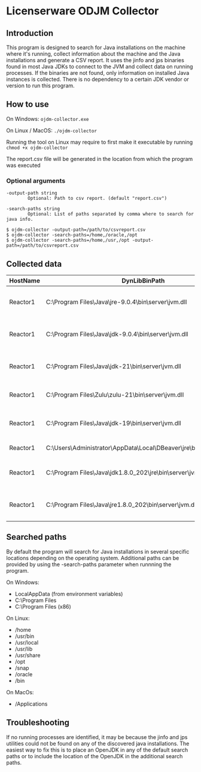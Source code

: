 # Licenserware ODJM Collector

## Introduction
This program is designed to search for Java installations on the machine where it's running, collect information about the machine and the Java installations and generate a CSV report. It uses the jinfo and jps binaries found in most Java JDKs to connect to the JVM and collect data on running processes. If the binaries are not found, only information on installed Java instances is collected. There is no dependency to a certain JDK vendor or version to run this program.

## How to use
On Windows:
`ojdm-collector.exe`

On Linux / MacOS:
`./ojdm-collector`

Running the tool on Linux may require to first make it executable by running 
`chmod +x ojdm-collector`

The report.csv file will be generated in the location from which the program was executed

### Optional arguments
    -output-path string
            Optional: Path to csv report. (default "report.csv")
    
    -search-paths string
            Optional: List of paths separated by comma where to search for java info.

    $ ojdm-collector -output-path=/path/to/csvreport.csv
    $ ojdm-collector -search-paths=/home,/oracle,/opt
    $ ojdm-collector -search-paths=/home,/usr,/opt -output-path=/path/to/csvreport.csv

## Collected data
| HostName | DynLibBinPath                                                       | JavaBinPath                                                   | JavaCBinPath                              | IsJDK | JavaHome                                         | JavaRuntimeName                 | JavaRuntimeVersion | JavaVendor         | JavaVersion | JavaVersionDate | JavaVMName                        | JavaVMVendor       | JavaVMVersion    | ProcessPath                                                                                                                       | ProcessRunning | CommandLine                                                                         | HostLogicalProcessors |
|----------|---------------------------------------------------------------------|---------------------------------------------------------------|-------------------------------------------|-------|--------------------------------------------------|---------------------------------|--------------------|--------------------|-------------|-----------------|-----------------------------------|--------------------|------------------|-----------------------------------------------------------------------------------------------------------------------------------|----------------|-------------------------------------------------------------------------------------|-----------------------|
| Reactor1 | C:\Program Files\Java\jre-9.0.4\bin\server\jvm.dll                  | C:\Program Files\Java\jre-9.0.4\bin\java.exe                  |                                           | false | C:/Program Files/Java/jre-9.0.4                  | Java(TM) SE Runtime Environment | 9.0.4+11           | Oracle Corporation | 9.0.4       |                 | Java HotSpot(TM) 64-Bit Server VM | Oracle Corporation | 9.0.4+11         | C:/Users/Administrator/Documents/ojdm-collector/apache-tinkerpop-gremlin-console-3.7.1-bin/apache-tinkerpop-gremlin-console-3.7.1 | true           | org.apache.tinkerpop.gremlin.console.Console -Xms32m -Xmx512m -Djline.terminal=none | 24                    |
| Reactor1 | C:\Program Files\Java\jdk-9.0.4\bin\server\jvm.dll                  | C:\Program Files\Java\jdk-9.0.4\bin\java.exe                  | C:/Program Files/Java/jdk-9.0.4/bin/javac | true  | C:/Program Files/Java/jdk-9.0.4                  | Java(TM) SE Runtime Environment | 9.0.4+11           | Oracle Corporation | 9.0.4       |                 | Java HotSpot(TM) 64-Bit Server VM | Oracle Corporation | 9.0.4+11         |                                                                                                                                   | false          |                                                                                     | 24                    |
| Reactor1 | C:\Program Files\Java\jdk-21\bin\server\jvm.dll                     | C:\Program Files\Java\jdk-21\bin\java.exe                     | C:/Program Files/Java/jdk-21/bin/javac    | true  | C:/Program Files/Java/jdk-21                     | Java(TM) SE Runtime Environment | 21.0.1+12-LTS-29   | Oracle Corporation | 21.0.1      | 2023-10-17      | Java HotSpot(TM) 64-Bit Server VM | Oracle Corporation | 21.0.1+12-LTS-29 |                                                                                                                                   | false          |                                                                                     | 24                    |
| Reactor1 | C:\Program Files\Zulu\zulu-21\bin\server\jvm.dll                    | C:\Program Files\Zulu\zulu-21\bin\java.exe                    | C:/Program Files/Zulu/zulu-21/bin/javac   | true  | C:/Program Files/Zulu/zulu-21                    | OpenJDK Runtime Environment     | 21.0.1+12-LTS      | Azul Systems, Inc. | 21.0.1      | 2023-10-17      | OpenJDK 64-Bit Server VM          | Azul Systems, Inc. | 21.0.1+12-LTS    |                                                                                                                                   | false          |                                                                                     | 24                    |
| Reactor1 | C:\Program Files\Java\jdk-19\bin\server\jvm.dll                     | C:\Program Files\Java\jdk-19\bin\java.exe                     | C:/Program Files/Java/jdk-19/bin/javac    | true  | C:/Program Files/Java/jdk-19                     | Java(TM) SE Runtime Environment | 19.0.2+7-44        | Oracle Corporation | 19.0.2      | 2023-01-17      | Java HotSpot(TM) 64-Bit Server VM | Oracle Corporation | 19.0.2+7-44      |                                                                                                                                   | false          |                                                                                     | 24                    |
| Reactor1 | C:\Users\Administrator\AppData\Local\DBeaver\jre\bin\server\jvm.dll | C:\Users\Administrator\AppData\Local\DBeaver\jre\bin\java.exe |                                           | false | C:/Users/Administrator/AppData/Local/DBeaver/jre | OpenJDK Runtime Environment     | 17.0.6+10          | Eclipse Adoptium   | 17.0.6      | 2023-01-17      | OpenJDK 64-Bit Server VM          | Eclipse Adoptium   | 17.0.6+10        |                                                                                                                                   | false          |                                                                                     | 24                    |
| Reactor1 | C:\Program Files\Java\jdk1.8.0_202\jre\bin\server\jvm.dll           | C:\Program Files\Java\jdk1.8.0_202\jre\bin\java.exe           |                                           | false | C:/Program Files/Java/jdk1.8.0_202/jre           | Java(TM) SE Runtime Environment | 1.8.0_202-b08      | Oracle Corporation | 1.8.0_202   |                 | Java HotSpot(TM) 64-Bit Server VM | Oracle Corporation | 25.202-b08       |                                                                                                                                   | false          |                                                                                     | 24                    |
| Reactor1 | C:\Program Files\Java\jre1.8.0_202\bin\server\jvm.dll               | C:\Program Files\Java\jre1.8.0_202\bin\java.exe               |                                           | false | C:/Program Files/Java/jre1.8.0_202               | Java(TM) SE Runtime Environment | 1.8.0_202-b08      | Oracle Corporation | 1.8.0_202   |                 | Java HotSpot(TM) 64-Bit Server VM | Oracle Corporation | 25.202-b08       |                                                                                                                                   | false          |                                                                                     | 24                    |

## Searched paths
By default the program will search for Java installations in several specific locations depending on the operating system. Additional paths can be provided by using the -search-paths parameter when runnning the program. 

On Windows: 
* LocalAppData (from environment variables)
* C:\\Program Files
* C:\\Program Files (x86)

On Linux:
* /home
* /usr/bin
* /usr/local
* /usr/lib
* /usr/share
* /opt
* /snap
* /oracle
* /bin

On MacOs:
* /Applications

## Troubleshooting
If no running processes are identified, it may be because the jinfo and jps utilities could not be found on any of the discovered java installations. The easiest way to fix this is to place an OpenJDK in any of the default search paths or to include the location of the OpenJDK in the additional search paths. 